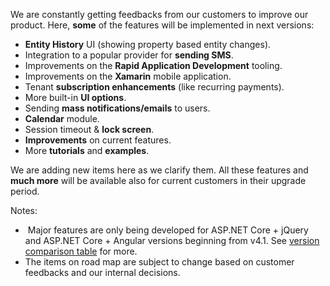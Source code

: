 We are constantly getting feedbacks from our customers to improve our
product. Here, **some** of the features will be implemented in next
versions:

-   **Entity History** UI (showing property based entity changes).
-   Integration to a popular provider for **sending SMS**.
-   Improvements on the **Rapid Application Development** tooling.
-   Improvements on the **Xamarin** mobile application.
-   Tenant **subscription enhancements** (like recurring payments).
-   More built-in **UI options**.
-   Sending **mass notifications/emails** to users.
-   **Calendar** module.
-   Session timeout & **lock screen**.
-   **Improvements** on current features.
-   More **tutorials** and **examples**.

We are adding new items here as we clarify them. All these features and
**much more** will be available also for current customers in their
upgrade period.

Notes:

-    Major features are only being developed for ASP.NET Core + jQuery
    and ASP.NET Core + Angular versions beginning from v4.1. See
    [version comparison table](Version-Differences.md) for more.
-   The items on road map are subject to change based on customer
    feedbacks and our internal decisions.
